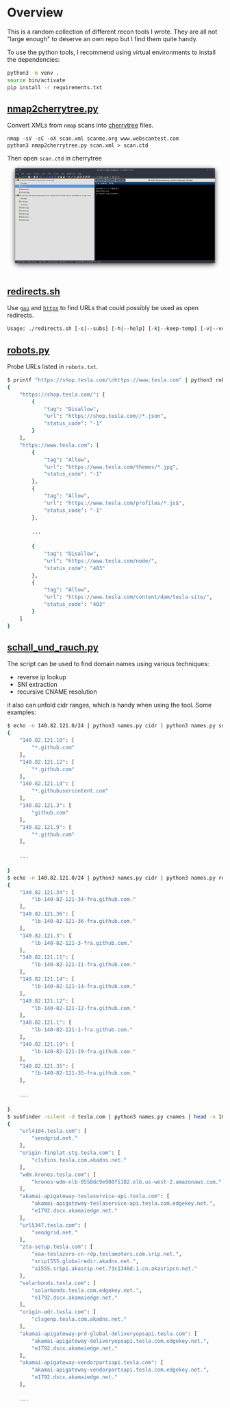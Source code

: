 # Overview
This is a random collection of different recon tools I wrote. They are all not "large enough" to deserve an own repo but I find them quite handy.

To use the python tools, I recommend using virtual environments to install the dependencies:

```bash
python3 -m venv .
source bin/activate
pip install -r requirements.txt
```
## [nmap2cherrytree.py](nmap2cherrytree.py)
Convert XMLs from `nmap` scans into [cherrytree](https://www.giuspen.com/cherrytree/) files.

```
nmap -sV -sC -oX scan.xml scanme.org www.webscantest.com
python3 nmap2cherrytree.py scan.xml > scan.ctd
```
Then open `scan.ctd` in cherrytree
![Screenshot cherrytree](nmap2cherrytree.png "Screenshot cherrytree")

## [redirects.sh](redirects.sh)
Use [`gau`](https://github.com/lc/gau) and [`httpx`](https://github.com/projectdiscovery/httpx) to find URLs that could possibly be used as open redirects.

```bash
Usage: ./redirects.sh [-s|--subs] [-h|--help] [-k|--keep-temp] [-v|--verbose] DOMAIN OUTFILE
```

## [robots.py](robots.py)
Probe URLs listed in `robots.txt`.

```bash
$ printf "https://shop.tesla.com/\nhttps://www.tesla.com" | python3 robots.py
{
    "https://shop.tesla.com/": [
        {
            "tag": "Disallow",
            "url": "https://shop.tesla.com//*.json",
            "status_code": "-1"
        }
    ],
    "https://www.tesla.com": [
        {
            "tag": "Allow",
            "url": "https://www.tesla.com/themes/*.jpg",
            "status_code": "-1"
        },
        {
            "tag": "Allow",
            "url": "https://www.tesla.com/profiles/*.js$",
            "status_code": "-1"
        },

        ...

        {
            "tag": "Disallow",
            "url": "https://www.tesla.com/node/",
            "status_code": "403"
        },
        {
            "tag": "Allow",
            "url": "https://www.tesla.com/content/dam/tesla-site/",
            "status_code": "403"
        }
    ]
}

```

## [schall_und_rauch.py](schall_und_rauch.py)
The script can be used to find domain names using various techniques:
- reverse ip lookup
- SNI extraction
- recursive CNAME resolution

it also can unfold cidr ranges, which is handy when using the tool. Some examples:
```bash
$ echo -n 140.82.121.0/24 | python3 names.py cidr | python3 names.py sni
{
    "140.82.121.10": [
        "*.github.com"
    ],
    "140.82.121.12": [
        "*.github.com"
    ],
    "140.82.121.14": [
        "*.githubusercontent.com"
    ],
    "140.82.121.3": [
        "github.com"
    ],
    "140.82.121.9": [
        "*.github.com"
    ],

    ...

}
$ echo -n 140.82.121.0/24 | python3 names.py cidr | python3 names.py reverse
{
    "140.82.121.34": [
        "lb-140-82-121-34-fra.github.com."
    ],
    "140.82.121.36": [
        "lb-140-82-121-36-fra.github.com."
    ],
    "140.82.121.3": [
        "lb-140-82-121-3-fra.github.com."
    ],
    "140.82.121.11": [
        "lb-140-82-121-11-fra.github.com."
    ],
    "140.82.121.14": [
        "lb-140-82-121-14-fra.github.com."
    ],
    "140.82.121.12": [
        "lb-140-82-121-12-fra.github.com."
    ],
    "140.82.121.1": [
        "lb-140-82-121-1-fra.github.com."
    ],
    "140.82.121.19": [
        "lb-140-82-121-19-fra.github.com."
    ],
    "140.82.121.35": [
        "lb-140-82-121-35-fra.github.com."
    ],

    ...
    
}
$ subfinder -silent -d tesla.com | python3 names.py cnames | head -n 100
{
    "url4104.tesla.com": [
        "sendgrid.net."
    ],
    "origin-finplat-stg.tesla.com": [
        "clsfins.tesla.com.akadns.net."
    ],
    "wdm.kronos.tesla.com": [
        "kronos-wdm-nlb-0558dc9e908f5182.elb.us-west-2.amazonaws.com."
    ],
    "akamai-apigateway-teslaservice-api.tesla.com": [
        "akamai-apigateway-teslaservice-api.tesla.com.edgekey.net.",
        "e1792.dscx.akamaiedge.net."
    ],
    "url5347.tesla.com": [
        "sendgrid.net."
    ],
    "zta-setup.tesla.com": [
        "eaa-teslazero-cn-rdp.teslamotors.com.srip.net.",
        "srip1555.globalredir.akadns.net.",
        "a1555.srip1.akasrip.net.73c1340d.1.cn.akasripcn.net."
    ],
    "solarbonds.tesla.com": [
        "solarbonds.tesla.com.edgekey.net.",
        "e1792.dscx.akamaiedge.net."
    ],
    "origin-edr.tesla.com": [
        "clsgenp.tesla.com.akadns.net."
    ],
    "akamai-apigateway-prd-global-deliveryopsapi.tesla.com": [
        "akamai-apigateway-deliveryopsapi.tesla.com.edgekey.net.",
        "e1792.dscx.akamaiedge.net."
    ],
    "akamai-apigateway-vendorpartsapi.tesla.com": [
        "akamai-apigateway-vendorpartsapi.tesla.com.edgekey.net.",
        "e1792.dscx.akamaiedge.net."
    ],
 
    ...

```